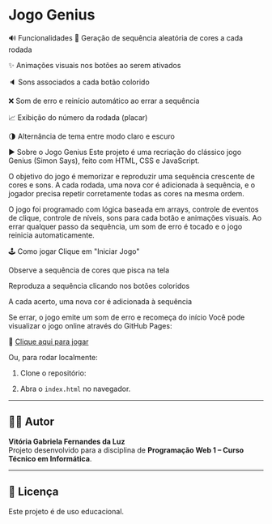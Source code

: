 # Jogo Genius
🔊 Funcionalidades
🔁 Geração de sequência aleatória de cores a cada rodada

✨ Animações visuais nos botões ao serem ativados

🔈 Sons associados a cada botão colorido

❌ Som de erro e reinício automático ao errar a sequência

📈 Exibição do número da rodada (placar)

🌗 Alternância de tema entre modo claro e escuro

▶️ Sobre o Jogo Genius
Este projeto é uma recriação do clássico jogo Genius (Simon Says), feito com HTML, CSS e JavaScript.

O objetivo do jogo é memorizar e reproduzir uma sequência crescente de cores e sons. A cada rodada, uma nova cor é adicionada à sequência, e o jogador precisa repetir corretamente todas as cores na mesma ordem.

O jogo foi programado com lógica baseada em arrays, controle de eventos de clique, controle de níveis, sons para cada botão e animações visuais. Ao errar qualquer passo da sequência, um som de erro é tocado e o jogo reinicia automaticamente.

🕹️ Como jogar
Clique em "Iniciar Jogo"

Observe a sequência de cores que pisca na tela

Reproduza a sequência clicando nos botões coloridos

A cada acerto, uma nova cor é adicionada à sequência

Se errar, o jogo emite um som de erro e recomeça do início
Você pode visualizar o jogo online através do GitHub Pages:

🔗 [Clique aqui para jogar]( https://vitoriagabriela2512.github.io/genius-jogo-nome-aluno/)

Ou, para rodar localmente:

1. Clone o repositório:


2. Abra o `index.html` no navegador.

---

## 👨‍💻 Autor

**Vitória Gabriela Fernandes da Luz**  
Projeto desenvolvido para a disciplina de **Programação Web 1 – Curso Técnico em Informática**.

---

## 📝 Licença

Este projeto é de uso educacional.
